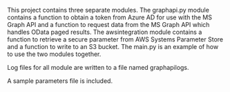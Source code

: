 This project contains three separate modules. The graphapi.py module contains a function to obtain a token from Azure AD for use with the MS Graph API and a function to request data from the MS Graph API which handles OData paged results. The awsintegration module contains a function to retrieve a secure parameter from AWS Systems Parameter Store and a function to write to an S3 bucket. The main.py is an example of how to use the two modules together.

Log files for all module are written to a file named graphapilogs.

A sample parameters file is included.
